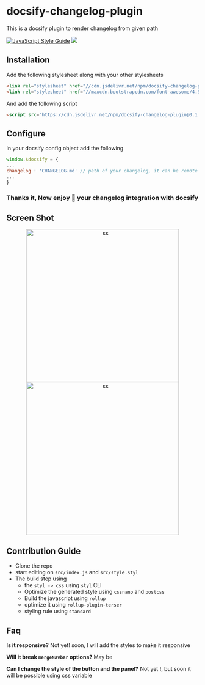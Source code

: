 # docsify-changelog-plugin
This is a docsify plugin to render changelog from given path

[![JavaScript Style Guide](https://cdn.rawgit.com/standard/standard/master/badge.svg)](https://github.com/standard/standard)
[![](https://data.jsdelivr.com/v1/package/npm/docsify-changelog-plugin/badge)](https://www.jsdelivr.com/package/npm/docsify-changelog-plugin)

## Installation

Add the following stylesheet along with your other stylesheets

```html
<link rel="stylesheet" href="//cdn.jsdelivr.net/npm/docsify-changelog-plugin@0.1.0/dist/style.css"/>
<link rel="stylesheet" href="//maxcdn.bootstrapcdn.com/font-awesome/4.5.0/css/font-awesome.min.css"/>
``` 

And add the following script 

```html
<script src="https://cdn.jsdelivr.net/npm/docsify-changelog-plugin@0.1.0/dist/index.js"></script>
```

## Configure

In your docsify config object add the following 

```js
window.$docsify = {
...
changelog : 'CHANGELOG.md' // path of your changelog, it can be remote as well
...
}
```

### Thanks it, Now enjoy :tada: your changelog integration with docsify 

## Screen Shot

<p align="center">

<img alt="ss" src="https://imgur.com/JAr22Ik.png" width="400px" />
<br/>
<img alt="ss" src="https://imgur.com/FGljyYR.png" width="400px" />

</p>


## Contribution Guide

- Clone the repo
- start editing on `src/index.js` and `src/style.styl`
- The build step using
  - the `styl -> css` using `styl` CLI
  - Optimize the generated style using `cssnano` and `postcss`
  - Build the javascript using `rollup`
  - optimize it using `rollup-plugin-terser` 
  - styling rule using `standard`


## Faq

**Is it responsive?**
Not yet! soon, I will add the styles to make it responsive

**Will it break `mergeNavbar` options?**
May be 

**Can I change the style of the button and the panel?**
Not yet !, but soon it will be possible using css variable


